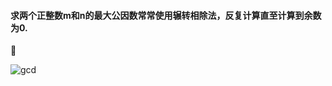 #### 求两个正整数m和n的最大公因数常常使用辗转相除法，反复计算直至计算到余数为0.
:new_moon_with_face:<br/>

 ![gcd](D:\GitRepository\home\img\gcd.png)


